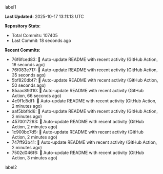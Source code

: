 
label1 
<!-- ACTIVITY_START -->
**Last Updated:** 2025-10-17 13:11:13 UTC

**Repository Stats:**
- Total Commits: 107405
- Last Commit: 18 seconds ago

**Recent Commits:**
- 76f6fced83: 🤖 Auto-update README with recent activity (GitHub Action, 18 seconds ago)
- 76f083e717: 🤖 Auto-update README with recent activity (GitHub Action, 35 seconds ago)
- 5bf820dbf7: 🤖 Auto-update README with recent activity (GitHub Action, 50 seconds ago)
- 85aac89310: 🤖 Auto-update README with recent activity (GitHub Action, 66 seconds ago)
- 4c9f1d5df1: 🤖 Auto-update README with recent activity (GitHub Action, 2 minutes ago)
- aaf5bbf4d6: 🤖 Auto-update README with recent activity (GitHub Action, 2 minutes ago)
- 4570017293: 🤖 Auto-update README with recent activity (GitHub Action, 2 minutes ago)
- 1c900bc7d5: 🤖 Auto-update README with recent activity (GitHub Action, 2 minutes ago)
- 747ff93b41: 🤖 Auto-update README with recent activity (GitHub Action, 2 minutes ago)
- 7502d046f6: 🤖 Auto-update README with recent activity (GitHub Action, 3 minutes ago)
<!-- ACTIVITY_END -->

label2
